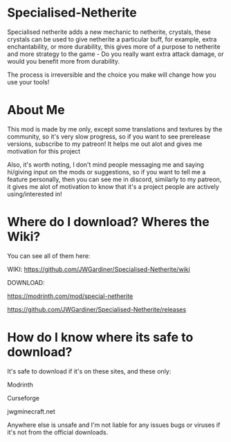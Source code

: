 # Specialised-Netherite

Specialised netherite adds a new mechanic to netherite, crystals, these crystals can be used to give netherite a particular buff, for example, extra enchantability, or more durability, this gives more of a purpose to netherite and more strategy to the game - Do you really want extra attack damage, or would you benefit more from durability.

The process is irreversible and the choice you make will change how you use your tools!

# About Me

This mod is made by me only, except some translations and textures by the community, so it's very slow progress, so if you want to see prerelease versions, subscribe to my patreon! It helps me out alot and gives me motivation for this project

Also, it's worth noting, I don't mind people messaging me and saying hi/giving input on the mods or suggestions, so if you want to tell me a feature personally, then you can see me in discord, similarly to my patreon, it gives me alot of motivation to know that it's a project people are actively using/interested in!

# Where do I download? Wheres the Wiki?

You can see all of them here:

WIKI: https://github.com/JWGardiner/Specialised-Netherite/wiki

DOWNLOAD:


https://modrinth.com/mod/special-netherite


https://github.com/JWGardiner/Specialised-Netherite/releases

# How do I know where its safe to download?

It's safe to download if it's on these sites, and these only:

Modrinth

Curseforge

jwgminecraft.net

Anywhere else is unsafe and I'm not liable for any issues bugs or viruses if it's not from the official downloads.

